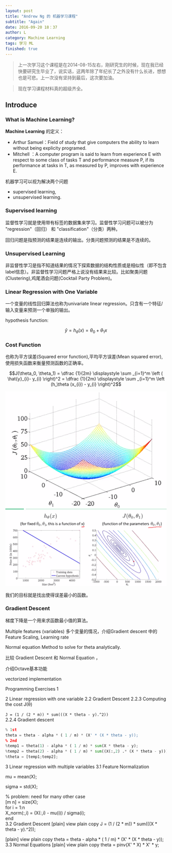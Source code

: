 ```yaml
---
layout: post
title: "Andrew Ng 的 机器学习课程"
subtitle: "Again"
date: 2016-09-20 18：37
author: L
category: Machine Learning
tags: 学习 ML
finished: true
---
```


> 上一次学习这个课程是在2014-08-15左右，刚研究生的时候，现在我已经快要研究生毕业了，说实话，这两年除了年纪长了之外没有什么长进，想想也是可悲。上一次没有坚持到最后，这次要加油。

> 现在学习课程材料真的超级齐全。

## Introduce
### What is Machine Learning?

__Machine Learning__ 的定义：

  - Arthur Samuel：Field of study that give computers the ability to learn without being explicity programed.
  - Mitchell ：A computer program is said to learn from experience E with respect to some class of tasks T and performance measure P, if its performance at tasks in T, as measured by P, improves with experience E.

机器学习可以视为解决两个问题

  - supervised learning,
  - unsupervised learning.

### Supervised learning

监督性学习就是使用带有标签的数据集来学习。监督性学习问题可以被分为 "regression"（回归） 和 "classification"（分类）两种。

回归问题是指预测的结果是连续的输出。分类问题预测的结果是不连续的。

### Unsupervised Learning

非监督性学习是指不知道结果的情况下探索数据的结构性质或是相似性（即不包含label信息）。非监督性学习问题严格上说没有结果来比较。比如聚类问题(Clustering),鸡尾酒会问题(Cocktail Party Problem)。

### Linear Regression with One Variable

一个变量的线性回归算法也称为univariate linear regression。只含有一个特征/输入变量来预测一个单独的输出。

hypothesis function:

$$\hat{y} = h_\theta(x) = \theta_0 + \theta_1 x$$

### Cost Function

也称为平方误差(Squared error function),平均平方误差(Mean squared error),使用损失函数来衡量预测函数的正确率。

$$J(\theta_0, \theta_1) = \dfrac {1}{2m} \displaystyle \sum _{i=1}^m \left ( \hat{y}_{i}- y_{i} \right)^2  = \dfrac {1}{2m} \displaystyle \sum _{i=1}^m \left (h_\theta (x_{i}) - y_{i} \right)^2$$

![Cost Function](/img/blog/20160920/1.png)
![Cost Function](/img/blog/20160920/2.png)

我们的目标就是找出使得误差最小的函数。

### Gradient Descent

梯度下降是一个用来求函数最小值的算法。

Multiple features (variables)
        多个变量的情况，介绍Gradient descent 中的 Feature Scaling, Learning rate

Normal equation
        Method to solve for theta analytically.

比较 Gradient Descent 和 Normal Equation ，

介绍Octave基本功能

vectorized implementation



Programming Exercises 1

2 Linear regression with one variable
2.2 Gradient Descent
2.2.3 Computing the cost J(θ)

`J = (1 / (2 * m)) * sum(((X * theta - y).^2))`  
2.2.4 Gradient descent

~~~~python
% 1st  
theta = theta - alpha * ( 1 / m) * (X' * (X * theta - y));  
% 2nd  
%temp1 = theta(1) - alpha * ( 1 / m) * sum(X * theta - y);  
%temp2 = theta(2) - alpha * ( 1 / m) * sum((X(:,2) .* (X * theta - y)));  
%theta = [temp1;temp2];  
~~~~

3 Linear regression with multiple variables
3.1 Feature Normalization


mu = mean(X);  

sigma = std(X);  

% problem: need for many other case  
[m n] = size(X);  
for i = 1:n  
    X_norm(:,i) = (X(:,i) - mu(i)) / sigma(i);  
end  
3.2 Gradient Descent
[plain] view plain copy
J = (1 / (2 * m)) * sum(((X * theta - y).^2));  

[plain] view plain copy
theta = theta - alpha * ( 1 / m) * (X' * (X * theta - y));  
3.3 Normal Equations
[plain] view plain copy
theta = pinv(X' * X) * X' * y;  
